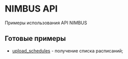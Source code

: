 # NIMBUS API
Примеры использования API NIMBUS

## Готовые примеры
- [upload_schedules](https://github.com/skiesu/nimbus_api/tree/main/upload_schedules) - получение списка расписаний;